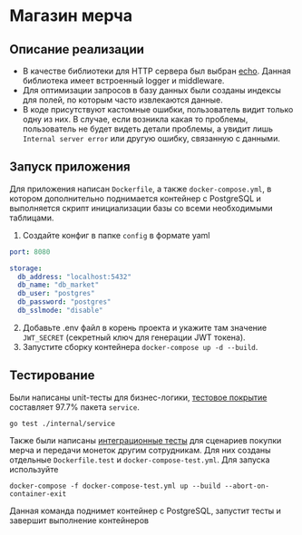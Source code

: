 # Магазин мерча

## Описание реализации
- В качестве библиотеки для HTTP сервера был выбран [echo](https://github.com/labstack/echo). Данная библиотека имеет встроенный logger и middleware.
- Для оптимизации запросов в базу данных были созданы индексы для полей, по которым часто извлекаются данные.
- В коде присутствуют кастомные ошибки, пользователь видит только одну из них. В случае, если возникла какая то проблемы, пользователь не будет видеть детали проблемы, а увидит лишь `Internal server error` или другую ошибку, связанную с данными.

## Запуск приложения
Для приложения написан `Dockerfile`, а также `docker-compose.yml`, в котором дополнительно поднимается контейнер с PostgreSQL и выполняется скрипт инициализации базы со всеми необходимыми таблицами.
1) Создайте конфиг в папке `config` в формате yaml
```yaml
port: 8080

storage:
  db_address: "localhost:5432"
  db_name: "db_market"
  db_user: "postgres"
  db_password: "postgres"
  db_sslmode: "disable"
```

2) Добавьте .env файл в корень проекта и укажите там значение `JWT_SECRET` (секретный ключ для генерации JWT токена).
3) Запустите сборку контейнера `docker-compose up -d --build`.


## Тестирование
Были написаны unit-тесты для бизнес-логики, [тестовое покрытие](https://github.com/ArtemSarafannikov/AvitoTestTask/blob/master/cover.html) составляет 97.7% пакета `service`.
```shell
go test ./internal/service
```
Также были написаны [интеграционные тесты](https://github.com/ArtemSarafannikov/AvitoTestTask/tree/master/internal/tests) для сценариев покупки мерча и передачи монеток другим сотрудникам. Для них созданы отдельные `Dockerfile.test` и `docker-compose-test.yml`.
Для запуска используйте
```shell
docker-compose -f docker-compose-test.yml up --build --abort-on-container-exit
```
Данная команда поднимет контейнер с PostgreSQL, запустит тесты и завершит выполнение контейнеров